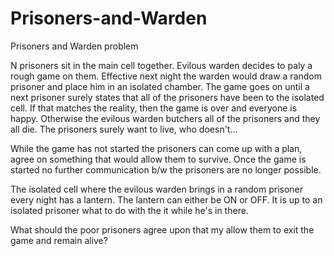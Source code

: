 # Prisoners-and-Warden
Prisoners and Warden problem

N prisoners sit in the main cell together. Evilous warden decides to paly a rough game on them. Effective next night the warden would draw a random prisoner and place him in an isolated chamber. The game goes on until a next prisoner surely states that all of the prisoners have been to the isolated cell. If that matches the reality, then the game is over and everyone is happy. Otherwise the evilous warden butchers all of the prisoners and they all die. The prisoners surely want to live, who doesn't...

While the game has not started the prisoners can come up with a plan, agree on something that would allow them to survive. Once the game is started no further communication b/w the prisoners are no longer possible.

The isolated cell where the evilous warden brings in a random prisoner every night has a lantern. The lantern can either be ON or OFF. It is up to an isolated prisoner what to do with the it while he's in there.

What should the poor prisoners agree upon that my allow them to exit the game and remain alive?
